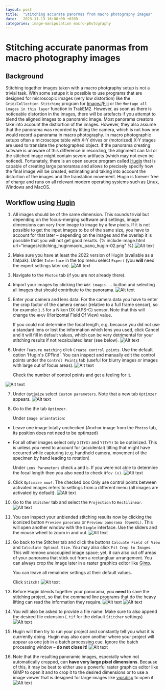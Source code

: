 ```yaml
---
layout: post
title:  "Stitching accurate panormas from macro photography images"
date:   2023-11-13 16:00:00 +0200
categories: image-manipulation macro-photography
---
```



# Stitching accurate panormas from macro photography images

## Background
Stitching together images taken with a macro photgraphy setup is not a trivial task. With some setups it is possible to use programs that are designed for microscopic images (very low distortion) like the `Grid/Collection Stitching` program for [ImageJ](https://imagej.net/)/[Fiji](https://imagej.net/software/fiji/) or the `Montage all images in this layer` function in TrakEM2. However, as soon as there is noticeable distortion in the images, there will be artefacts if you attempt to blend the aligned images to a panoramic image.
Most panorama creators take into account the distiortion of the images. However, they also assume that the panorama was recorded by tilting the camera, which is not how one would record a panorama in macro photography. In macro photographic setups often a microscope table with X-Y drives or (motorized) X-Y stages are used to translate the photographed object. If the panorama creating sotware is unaware of this difference in recording, the alignment can fail or the stitched image might contain severe artifacts (which  may not even be noticed).
Fortunately, there is an open source program called [Hugin](https://hugin.sourceforge.io/) that is capable of creating large panoramas and allows to precisely specify how the final image will be created, estimating and taking into account the distortion of the images and the translation movement. Hugin is forever free of charge and runs on all relevant modern operating systems such as Linux, Windows and MacOS.

## Workflow using [Hugin](https://hugin.sourceforge.io/)

1) All images should be of the same dimension. This sounds trivial but depending on the focus-merging software and settings, image dimensions can vary from image to image by a few pixels. If it is not possible to get the input images to be of the same size, you have to account for that later – depending on the images and the overlap it is possible that you will not get good results.
{% include image.html url="images/stitching_huginmacro_pano_hugin-02.png" %}
![Alt text](macro_pano_hugin-01.png)

2) Make sure you have at least the 2022 version of Hugin (available as a flatpak). Under `Interface` in the top menu select `Expert` (you **will** need the expert settings later on).
![Alt text](macro_pano_hugin-03.png)

3) Navigate to the `Photos` tab (if you are not already there).

4) Import your images by clicking the `Add images...` button and selecting all images that should contribute to the panorama.
![Alt text](macro_pano_hugin-04.png)

5) Enter your camera and lens data. For the camera data you have to enter the crop factor of the camera sensor (relative to a full frame sensor), so for example `1.5` for a Nikon DX (APS-C) sensor. Note that this will change the `HFOV` (Horizontal Field Of View) value.

    If you could not determine the focal length, e.g. because you did not use a standard lens or lost the information which lens you used, click Cancel and it will fill in default values, which can be very detrimental for your stitching results if not recalculated later (see below).
![Alt text](macro_pano_hugin-05.png)

6) Under `Feature matching` click `Create control points`. Use the default option 'Hugin's CPFind'. You can inspect and manually edit the control points under the `Control Points` tab (useful for blurry images or images with large out of focus areas).
![Alt text](macro_pano_hugin-06.png)

    Check the number of control points and get a feeling for it.

![Alt text](macro_pano_hugin-07.png)

7) Under `Optimize` select `Custom parameters`. Note that a new tab `Optimzer` appears.
![Alt text](macro_pano_hugin-08.png)

8) Go to the the tab `Optimzer`.

    Under `Image orientation`:
- Leave one image totally unchecked (Anchor image from the `Photos` tab, its position does not need to be optimzed)
- For all other images select only `X(TrX)` and `Y(TrY)` to be optimized. This is unless you need to account for (accidental) tilting that might have occurred while capturing (e.g. handheld camera, movement of the specimen by hand leading to rotation)

    Under `Lens Parameters` check `a` and `b`. If you were not able to determine the focal length then you also need to check `Hfov (v)`.
![Alt text](macro_pano_hugin-09.png)

9) Click `Optimize now!`. The checked box Only use control points between activated images refers to settings from a different menu (all images are activated by default).
![Alt text](macro_pano_hugin-10.png)

10) Go to the `Stitcher` tab and select the `Projection` to `Rectilinear`.
![Alt text](macro_pano_hugin-11.png)

11) You can inspect your unblended stitching results now by clicking the iconized button `Preview panorama` or `Preview panorama (OpenGL)`. This will open another window with the `Simple` interface. Use the sliders and the mouse wheel to zoom in and out.
![Alt text](macro_pano_hugin-12.png)

12) Go back to the Stitcher tab and click the buttons `Calcuate Field of View` and `Calculate Optimal Size`. You may also click `Fit Crop to Images`. This will remove unoccupied image space; yet, it can also cut off areas of your panorama that stick out from a rectangluar arrangement. You can always crop the image later in a raster graphics editor like [Gimp](https://www.gimp.org/).

    You can leave all remainder settings at their default values.

    Click `Stitch!`
![Alt text](macro_pano_hugin-13.png)

13) Before Hugin blends together your panorama, you **need** to save the stitching project, so that the command line programs that do the heavy lifting can read the information they require.
![Alt text](macro_pano_hugin-14.png)
![Alt text](macro_pano_hugin-15.png)

14) You will also be asked to provide a file name. Make sure to also append the desired file extension (`.tif` for the default `Stitcher` settings)
![Alt text](macro_pano_hugin-16.png)

15) Hugin will then try to run your project and constantly tell you what it is currrently doing. Hugin may also open another where your project will appear as one job in a batch processing cue. Ignore the batch processing window – **do not close it!**
![Alt text](macro_pano_hugin-17.png)

16) Note that the resulting panoramic images, especially when not automatically cropped, can **have very large pixel dimensions**. Because of this, it may be best to either use a powerful raster graphics editor like GIMP to open it and to crop it to the desired dimensions or to use a image viewer that is designed for large images like [vipsdisp](https://github.com/jcupitt/vipsdisp) to open it.
![Alt text](macro_pano_hugin-18.png>)
